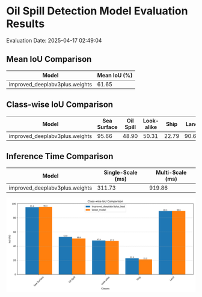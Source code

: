 # Oil Spill Detection Model Evaluation Results

Evaluation Date: 2025-04-17 02:49:04

## Mean IoU Comparison

| Model | Mean IoU (%) |
|-------|-------------|
| improved_deeplabv3plus.weights | 61.65 |

## Class-wise IoU Comparison

| Model | Sea Surface | Oil Spill | Look-alike | Ship | Land |
|-------|------|------|------|------|------|
| improved_deeplabv3plus.weights | 95.66 | 48.90 | 50.31 | 22.79 | 90.60 |

## Inference Time Comparison

| Model | Single-Scale (ms) | Multi-Scale (ms) |
|-------|-------------------|------------------|
| improved_deeplabv3plus.weights | 311.73 | 919.86 |

![Class-wise IoU Comparison](class_ious_comparison.png)
